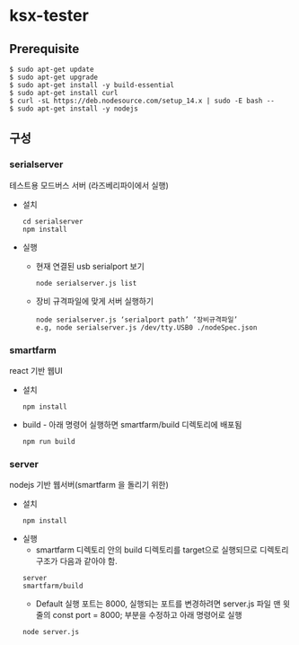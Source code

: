 # ksx-tester

## Prerequisite

```
$ sudo apt-get update
$ sudo apt-get upgrade
$ sudo apt-get install -y build-essential
$ sudo apt-get install curl
$ curl -sL https://deb.nodesource.com/setup_14.x | sudo -E bash --
$ sudo apt-get install -y nodejs

```


## 구성

###	serialserver
테스트용 모드버스 서버 (라즈베리파이에서 실행)

- 설치
  ```
  cd serialserver
  npm install
  ```

- 실행
  - 현재 연결된 usb serialport 보기
    ```
    node serialserver.js list
    ```
  - 장비 규격파일에 맞게 서버 실행하기
    ```
    node serialserver.js ‘serialport path’ ‘장비규격파일’
    e.g, node serialserver.js /dev/tty.USB0 ./nodeSpec.json
    ```

###	smartfarm 
react 기반 웹UI

- 설치
  ```
  npm install
  ```
- build - 아래 명령어 실행하면 smartfarm/build 디렉토리에 배포됨
  ```
  npm run build
  ```

###	server
nodejs 기반 웹서버(smartfarm 을 돌리기 위한)

- 설치
  ```
  npm install
  ```
- 실행
  - smartfarm 디렉토리 안의 build 디렉토리를 target으로 실행되므로 디렉토리 구조가 다음과 같아야 함.
  ```
  server
  smartfarm/build
  ```
  - Default 실행 포트는 8000, 실행되는 포트를 변경하려면 server.js 파일 맨 윗줄의 const port = 8000; 부분을 수정하고 아래 명령어로 실행
  ```
  node server.js
  ```